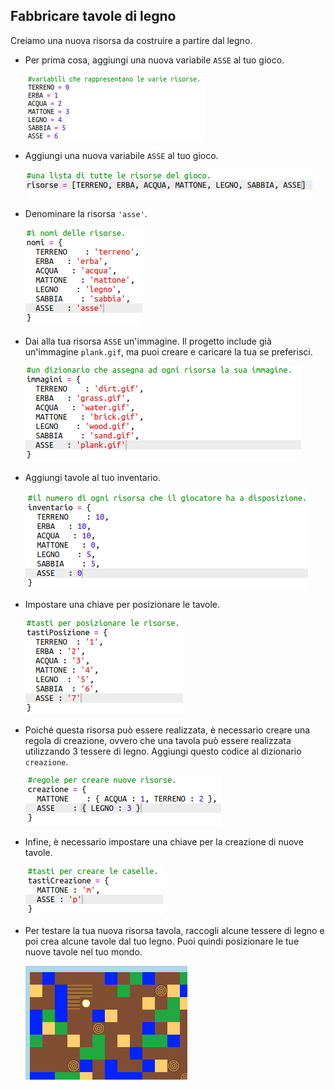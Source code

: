 ## Fabbricare tavole di legno

Creiamo una nuova risorsa da costruire a partire dal legno.

+ Per prima cosa, aggiungi una nuova variabile `ASSE` al tuo gioco.
    
    ![schermata](images/craft-plank-const.png)

+ Aggiungi una nuova variabile `ASSE` al tuo gioco.
    
    ![schermata](images/craft-plank-resources.png)

+ Denominare la risorsa `'asse'`.
    
    ![schermata](images/craft-plank-names.png)

+ Dai alla tua risorsa `ASSE` un'immagine. Il progetto include già un'immagine `plank.gif`, ma puoi creare e caricare la tua se preferisci.
    
    ![schermata](images/craft-plank-textures.png)

+ Aggiungi tavole al tuo inventario.
    
    ![schermata](images/craft-plank-inventory.png)

+ Impostare una chiave per posizionare le tavole.
    
    ![schermata](images/craft-plank-placekeys.png)

+ Poiché questa risorsa può essere realizzata, è necessario creare una regola di creazione, ovvero che una tavola può essere realizzata utilizzando 3 tessere di legno. Aggiungi questo codice al dizionario `creazione`.
    
    ![schermata](images/craft-plank-crafting.png)

+ Infine, è necessario impostare una chiave per la creazione di nuove tavole.
    
    ![schermata](images/craft-plank-craftkeys.png)

+ Per testare la tua nuova risorsa tavola, raccogli alcune tessere di legno e poi crea alcune tavole dal tuo legno. Puoi quindi posizionare le tue nuove tavole nel tuo mondo.
    
    ![schermata](images/craft-plank-test.png)